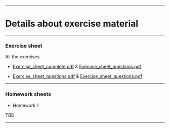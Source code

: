 <!-- -------------------------------------------------------------------------------- -->

<!-- Copyright 2023 Georgios Karagiannis -->

<!-- georgios.karagiannis@durham.ac.uk -->
<!-- Associate Professor -->
<!-- Department of Mathematical Sciences, Durham University, Durham,  UK  -->

<!-- This file is part of Machine_Learning_and_Neural_Networks_III_Epiphany_2023 -->
<!-- which is the material of the course -->
<!-- MATH3431 Machine Learning and Neural Networks III -->
<!-- Epiphany term -->
<!-- taught by Georgios P. Katagiannis in the Department of Mathematical Sciences   -->
<!-- in the University of Durham  in Epiphany term in 2023 -->

<!-- Machine_Learning_and_Neural_Networks_III_Epiphany_2023 is free software: -->
<!-- you can redistribute it and/or modify it-->
<!-- under the terms of the GNU General Public License as published by -->
<!-- the Free Software Foundation version 3 of the License. -->

<!-- Machine_Learning_and_Neural_Networks_III_Epiphany_2023 is distributed ->
<!-- in the hope that it will be useful, -->
<!-- but WITHOUT ANY WARRANTY; without even the implied warranty of -->
<!-- MERCHANTABILITY or FITNESS FOR A PARTICULAR PURPOSE.  See the -->
<!-- GNU General Public License for more details. -->

<!-- You should have received a copy of the GNU General Public License -->
<!-- along with Machine_Learning_and_Neural_Networks_III_Epiphany_2023 -->
<!-- If not, see <http://www.gnu.org/licenses/>. -->

<!-- -------------------------------------------------------------------------------- -->

------------------------------------------------------------------------

# Details about exercise material 

------------------------------------------------------------------------

### Exercise sheet

All the exercises  

+ [Exercise_sheet_complete.pdf](https://github.com/georgios-stats/Machine_Learning_and_Neural_Networks_III_Epiphany_2023/blob/master/Homework/Exercise_sheet_complete.pdf) & [Exercise_sheet_questions.pdf](https://github.com/georgios-stats/Machine_Learning_and_Neural_Networks_III_Epiphany_2023/blob/master/Homework/Exercise_sheet_complete.pdf)  

+ [Exercise_sheet_questions.pdf](https://github.com/georgios-stats/Machine_Learning_and_Neural_Networks_III_Epiphany_2023/blob/master/Homework/Exercise_sheet_complete.pdf) & [Exercise_sheet_questions.pdf](https://github.com/georgios-stats/Machine_Learning_and_Neural_Networks_III_Epiphany_2023/blob/master/Homework/Exercise_sheet_questions.pdf)  


------------------------------------------------------------------------


### Homework sheets

-   Homework 1  

TBD

<!--

    [Homework_1_complete.pdf](https://github.com/georgios-stats/Machine_Learning_and_Neural_Networks_III_Epiphany_2023/blob/master/Homework/Homework_1_complete.pdf) & [Homework_1_questions.pdf](https://github.com/georgios-stats/Machine_Learning_and_Neural_Networks_III_Epiphany_2023/blob/master/Homework/Homework_1_questions.pdf)  

-->

------------------------------------------------------------------------

